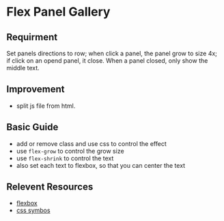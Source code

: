 # Flex Panel Gallery

## Requirment
Set panels directions to row; when click a panel, the panel grow to size 4x; if click on an opend panel, it close. When a panel closed, only show the middle text.

## Improvement
- split js file from html.

## Basic Guide
- add or remove class and use css to control the effect
- use `flex-grow` to control the grow size
- use `flex-shrink` to control the text
- also set each text to flexbox, so that you can center the text

## Relevent Resources
- [flexbox](https://css-tricks.com/snippets/css/a-guide-to-flexbox/)
- [css symbos](https://techbrij.com/css-selector-adjacent-child-sibling)

